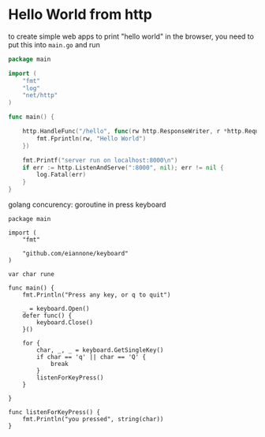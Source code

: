 # Hello World from http

to create simple web apps to print "hello world" in the browser, you need to put this into `main.go` and run

```go
package main

import (
	"fmt"
	"log"
	"net/http"
)

func main() {

	http.HandleFunc("/hello", func(rw http.ResponseWriter, r *http.Request) {
		fmt.Fprintln(rw, "Hello World")
	})

	fmt.Printf("server run on localhost:8000\n")
	if err := http.ListenAndServe(":8000", nil); err != nil {
		log.Fatal(err)
	}
}
```

golang concurency: goroutine in press keyboard

```
package main

import (
	"fmt"

	"github.com/eiannone/keyboard"
)

var char rune

func main() {
	fmt.Println("Press any key, or q to quit")

	_ = keyboard.Open()
	defer func() {
		keyboard.Close()
	}()

	for {
		char, _, _ = keyboard.GetSingleKey()
		if char == 'q' || char == 'Q' {
			break
		}
		listenForKeyPress()
	}

}

func listenForKeyPress() {
	fmt.Println("you pressed", string(char))
}
```
